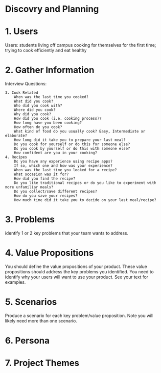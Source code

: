 # Discovry and Planning

# 1. Users
Users: students living off campus cooking for themselves for the first time; trying to cook efficiently and eat healthy


# 2. Gather Information
Interview Questions:

    3. Cook Related
        When was the last time you cooked?
        What did you cook?
        Who did you cook with?
        Where did you cook?
        Why did you cook?
        How did you cook (i.e. cooking process)?
        How long have you been cooking?
        How often do you cook?
        What kind of food do you usually cook? Easy, Intermediate or elaborate?
        How long did it take you to prepare your last meal? 
        Do you cook for yourself or do this for someone else?
        Do you cook by yourself or do this with someone else?
        How confident are you in your cooking? 
    4. Recipes
        Do you have any experience using recipe apps? 
        If so, which one and how was your experience? 
        When was the last time you looked for a recipe?
        What occasion was it for?
        How did you find the recipe?
        Do you like traditional recipes or do you like to experiment with more unfamiliar meals?
        Do you collect/save different recipes?
        How do you save your recipes?
        How much time did it take you to decide on your last meal/recipe?



# 3. Problems
 identify 1 or 2 key problems that your team wants to address. 


# 4. Value Propositions
You should define the value propositions of your product. These value propositions should address the key problems you identified. You need to identify why your users will want to use your product. See your text for examples.


# 5. Scenarios
Produce a scenario for each key problem/value proposition. Note you will likely need more than one scenario.


# 6. Persona


# 7. Project Themes